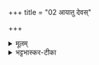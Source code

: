 +++
title = "02 आयातु देवस्"

+++


<details><summary>मूलम्</summary>

आया॑तु दे॒वस्सु॒मना॑भिरू॒तिभि॑र्य॒मो ह॑वे॒ह प्रय॑ताभिर॒क्ता ।  
आसी॑दताꣳ सुप्र॒यते॑ह ब॒र्हिष्यूर्जा॑यजात्यै मम॑ शत्रु॒हत्यै॑ ।
</details>

<details><summary>भट्टभास्कर-टीका</summary>

देवः दानादिगुणयुक्तो यम आयात्व् आगच्छतु सुमनाभिः शोभनं मनः यासु क्रियासु क्रियमाणासु ताभिर् ऊतिभिः पालनः प्रयताभिः परिशुद्धाभिर् अवद्यरहिताभिः सह अक्ता भक्तान् प्रतिगन्ता इह अत्र हवा हवे यज्ञे, सप्तम्येकवचनस्याकारः । इदानीं क्रियमाणे आगत्य च सुप्रयते बर्हिष्य् आसीदताम् आसीदतु । हशब्दः पादपूरणः । मम ऊर्जाय अन्नाय बलाय वा जात्यै जननाय प्रजात्यै शत्रुहत्यै शत्रुवधाय च ॥  
</details>
